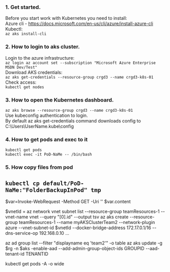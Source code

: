 ### 1. Get started.
Before you start work with Kubernetes you need to install:  
Azure cli - https://docs.microsoft.com/en-us/cli/azure/install-azure-cli  
Kubectl:  
  `az aks install-cli`

### 2. How to login to aks cluster.
  Login to the azure infrastructure:  
  `az login
  az account set --subscription "Microsoft Azure Enterprise MSDN Dev/Test"`  
  Download AKS credentials:  
  `az aks get-credentials --resource-group crgd3 --name crgd3-k8s-01`  
  Check access:  
  `kubectl get nodes`

### 3. How to open the Kubernetes dashboard.
  `az aks browse --resource-group crgd3 --name crgd3-k8s-01`  
  Use kubeconfig authentication to login.  
  By default az aks get-credentials command downloads config to C:\Users\UserName\.kube\config  

### 4. How to get pods and exec to it
  `kubectl get pods`  
  `kubectl exec -it PoD-NaMe -- /bin/bash`  
  
### 5. How copy files from pod
  `kubectl cp default/PoD-NaMe:"FolderBackupInPod" tmp`
------------------------------------------------------------------------------------
$var=Invoke-WebRequest -Method GET -Uri ''
$var.content

$vnetId = az network vnet subnet list --resource-group teamResources-1 --vnet-name vnet --query "[0].id" --output tsv
az aks create --resource-group teamResources-1 --name myAKSClusterTeam2 --network-plugin azure --vnet-subnet-id $vnetId --docker-bridge-address 172.17.0.1/16 --dns-service-op 192.168.0.10 ...

az ad group list --filter "displayname eq 'team2'" -o table
az aks update -g $rg -n $aks -enable-aad --add-admin-group-object-ids GROUPID --aad-tenant-id TENANTID


kubectl get pods -A -o wide
